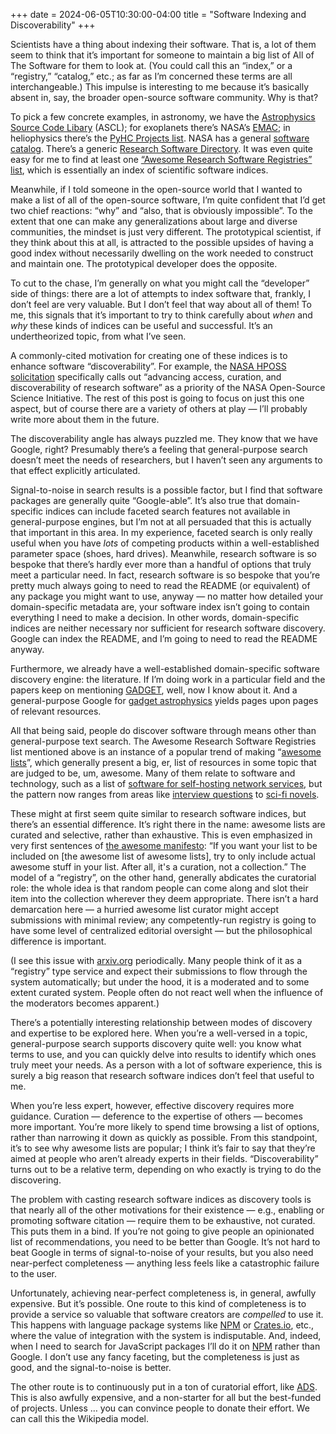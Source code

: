 +++
date = 2024-06-05T10:30:00-04:00
title = "Software Indexing and Discoverability"
+++

Scientists have a thing about indexing their software. That is, a lot of them
seem to think that it’s important for someone to maintain a big list of All of
The Software for them to look at. (You could call this an “index,” or a
“registry,” “catalog,” etc.; as far as I’m concerned these terms are all
interchangeable.) This impulse is interesting to me because it’s basically
absent in, say, the broader open-source software community. Why is that?

<!-- more -->

To pick a few concrete examples, in astronomy, we have the [Astrophysics Source
Code Libary][ascl] (ASCL); for exoplanets there’s NASA’s [EMAC][emac]; in
heliophysics there’s the [PyHC Projects list][pyhcp]. NASA has a general
[software catalog][nasasc]. There’s a generic [Research Software
Directory][rsd]. It was even quite easy for me to find at least one [“Awesome
Research Software Registries” list][arsr], which is essentially an index of
scientific software indices.

[ascl]: http://ascl.net/
[emac]: https://emac.gsfc.nasa.gov/
[pyhcp]: https://heliopython.org/projects/
[nasasc]: https://software.nasa.gov/
[rsd]: https://research-software-directory.org/software
[arsr]: https://github.com/NLeSC/awesome-research-software-registries

Meanwhile, if I told someone in the open-source world that I wanted to make a
list of all of the open-source software, I’m quite confident that I’d get two
chief reactions: “why” and “also, that is obviously impossible”. To the extent
that one can make any generalizations about large and diverse communities, the
mindset is just very different. The prototypical scientist, if they think about
this at all, is attracted to the possible upsides of having a good index without
necessarily dwelling on the work needed to construct and maintain one. The
prototypical developer does the opposite.

To cut to the chase, I’m generally on what you might call the “developer” side
of things: there are a lot of attempts to index software that, frankly, I don’t
feel are very valuable. But I don’t feel that way about all of them! To me, this
signals that it’s important to try to think carefully about *when* and *why*
these kinds of indices can be useful and successful. It’s an undertheorized
topic, from what I’ve seen.

A commonly-cited motivation for creating one of these indices is to enhance
software “discoverability”. For example, the [NASA HPOSS solicitation][hposs]
specifically calls out “advancing access, curation, and discoverability of
research software” as a priority of the NASA Open-Source Science Initiative. The
rest of this post is going to focus on just this one aspect, but of course there
are a variety of others at play — I’ll probably write more about them in the
future.

The discoverability angle has always puzzled me. They know that we have Google,
right? Presumably there’s a feeling that general-purpose search doesn’t meet the
needs of researchers, but I haven’t seen any arguments to that effect explicitly
articulated.

Signal-to-noise in search results is a possible factor, but I find that software
packages are generally quite “Google-able”. It’s also true that domain-specific
indices can include faceted search features not available in general-purpose
engines, but I’m not at all persuaded that this is actually that important in
this area. In my experience, faceted search is only really useful when you have
*lots* of competing products within a well-established parameter space (shoes,
hard drives). Meanwhile, research software is so bespoke that there’s hardly
ever more than a handful of options that truly meet a particular need. In fact,
research software is so bespoke that you’re pretty much always going to need to
read the README (or equivalent) of any package you might want to use, anyway —
no matter how detailed your domain-specific metadata are, your software index
isn’t going to contain everything I need to make a decision. In other words,
domain-specific indices are neither necessary nor sufficient for research
software discovery. Google can index the README, and I’m going to need to read
the README anyway.

[hposs]: https://nspires.nasaprs.com/external/solicitations/summary.do?solId=%7b21419978-190B-811F-35A7-6D2DEEE24E4E%7d&path=&method=init

Furthermore, we already have a well-established domain-specific software
discovery engine: the literature. If I’m doing work in a particular field and
the papers keep on mentioning [GADGET], well, now I know about it. And a
general-purpose Google for [gadget astrophysics][gga] yields pages upon pages of
relevant resources.

[GADGET]: https://en.wikipedia.org/wiki/GADGET
[gga]: https://www.google.com/search?hl=en&q=gadget%20astrophysics

All that being said, people do discover software through means other than
general-purpose text search. The Awesome Research Software Registries list
mentioned above is an instance of a popular trend of making “[awesome lists]”,
which generally present a big, er, list of resources in some topic that are
judged to be, um, awesome. Many of them relate to software and technology, such
as a list of [software for self-hosting network services][awesome-selfhosted],
but the pattern now ranges from areas like [interview
questions][awesome-interview] to [sci-fi novels][awesome-scifi].

[awesome lists]: https://github.com/topics/awesome-list
[awesome-selfhosted]: https://github.com/awesome-selfhosted/awesome-selfhosted
[awesome-interview]: https://github.com/DopplerHQ/awesome-interview-questions
[awesome-scifi]: https://github.com/sindresorhus/awesome-scifi

These might at first seem quite similar to research software indices, but
there’s an essential difference. It’s right there in the name: awesome lists are
curated and selective, rather than exhaustive. This is even emphasized in very
first sentences of [the awesome manifesto]: “If you want your list to be
included on [the awesome list of awesome lists], try to only include actual
awesome stuff in your list. After all, it's a curation, not a collection.” The
model of a “registry”, on the other hand, generally abdicates the curatorial
role: the whole idea is that random people can come along and slot their item
into the collection wherever they deem appropriate. There isn’t a hard
 demarcation here — a hurried awesome list curator might accept submissions with
minimal review; any competently-run registry is going to have some level of
centralized editorial oversight — but the philosophical difference is important.

[the awesome manifesto]: https://github.com/sindresorhus/awesome/blob/main/awesome.md

(I see this issue with [arxiv.org] periodically. Many people think of it as a
“registry” type service and expect their submissions to flow through the system
automatically; but under the hood, it is a moderated and to some extent curated
system. People often do not react well when the influence of the moderators
becomes apparent.)

[arxiv.org]: https://arxiv.org/

There’s a potentially interesting relationship between modes of discovery and
expertise to be explored here. When you’re a well-versed in a topic,
general-purpose search supports discovery quite well: you know what terms to
use, and you can quickly delve into results to identify which ones truly meet
your needs. As a person with a lot of software experience, this is surely a big
reason that research software indices don’t feel that useful to me.

When you’re less expert, however, effective discovery requires more guidance.
Curation — deference to the expertise of others — becomes more important. You’re
more likely to spend time browsing a list of options, rather than narrowing it
down as quickly as possible. From this standpoint, it’s to see why awesome lists
are popular; I think it’s fair to say that they’re aimed at people who aren’t
already experts in their fields. “Discoverability” turns out to be a relative
term, depending on who exactly is trying to do the discovering.

The problem with casting research software indices as discovery tools is that
nearly all of the other motivations for their existence — e.g., enabling or
promoting software citation — require them to be exhaustive, not curated. This
puts them in a bind. If you’re not going to give people an opinionated list of
recommendations, you need to be better than Google. It’s not hard to beat Google
in terms of signal-to-noise of your results, but you also need near-perfect
completeness — anything less feels like a catastrophic failure to the user.

Unfortunately, achieving near-perfect completeness is, in general, awfully
expensive. But it’s possible. One route to this kind of completeness is to
provide a service so valuable that software creators are *compelled* to use it.
This happens with language package systems like [NPM] or [Crates.io], etc.,
where the value of integration with the system is indisputable. And, indeed,
when I need to search for JavaScript packages I’ll do it on [NPM] rather than
Google. I don’t use any fancy faceting, but the completeness is just as good,
and the signal-to-noise is better.

The other route is to continuously put in a ton of curatorial effort, like
[ADS]. This is also awfully expensive, and a non-starter for all but the
best-funded of projects. Unless … you can convince people to donate their
effort. We can call this the Wikipedia model.

[NPM]: https://www.npmjs.com/
[ADS]: https://ui.adsabs.harvard.edu/
[Crates.io]: https://crates.io/


